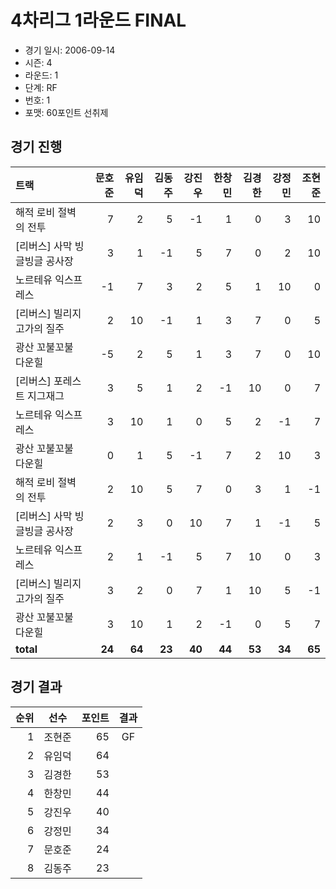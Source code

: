 # 4차리그 1라운드 FINAL

- 경기 일시: 2006-09-14
- 시즌: 4
- 라운드: 1
- 단계: RF
- 번호: 1
- 포맷: 60포인트 선취제





## 경기 진행

| 트랙 | 문호준 | 유임덕 | 김동주 | 강진우 | 한창민 | 김경한 | 강정민 | 조현준 |
|:---|---:|---:|---:|---:|---:|---:|---:|---:|
| 해적 로비 절벽의 전투 | 7 | 2 | 5 | -1 | 1 | 0 | 3 | 10 |
| [리버스] 사막 빙글빙글 공사장 | 3 | 1 | -1 | 5 | 7 | 0 | 2 | 10 |
| 노르테유 익스프레스 | -1 | 7 | 3 | 2 | 5 | 1 | 10 | 0 |
| [리버스] 빌리지 고가의 질주 | 2 | 10 | -1 | 1 | 3 | 7 | 0 | 5 |
| 광산 꼬불꼬불 다운힐 | -5 | 2 | 5 | 1 | 3 | 7 | 0 | 10 |
| [리버스] 포레스트 지그재그 | 3 | 5 | 1 | 2 | -1 | 10 | 0 | 7 |
| 노르테유 익스프레스 | 3 | 10 | 1 | 0 | 5 | 2 | -1 | 7 |
| 광산 꼬불꼬불 다운힐 | 0 | 1 | 5 | -1 | 7 | 2 | 10 | 3 |
| 해적 로비 절벽의 전투 | 2 | 10 | 5 | 7 | 0 | 3 | 1 | -1 |
| [리버스] 사막 빙글빙글 공사장 | 2 | 3 | 0 | 10 | 7 | 1 | -1 | 5 |
| 노르테유 익스프레스 | 2 | 1 | -1 | 5 | 7 | 10 | 0 | 3 |
| [리버스] 빌리지 고가의 질주 | 3 | 2 | 0 | 7 | 1 | 10 | 5 | -1 |
| 광산 꼬불꼬불 다운힐 | 3 | 10 | 1 | 2 | -1 | 0 | 5 | 7 |
| __total__ | __24__ | __64__ | __23__ | __40__ | __44__ | __53__ | __34__ | __65__ |




## 경기 결과

| 순위 | 선수 | 포인트 | 결과 |
|---:|:---:|---:|:---:|
| 1 | 조현준 | 65 | GF |
| 2 | 유임덕 | 64 |  |
| 3 | 김경한 | 53 |  |
| 4 | 한창민 | 44 |  |
| 5 | 강진우 | 40 |  |
| 6 | 강정민 | 34 |  |
| 7 | 문호준 | 24 |  |
| 8 | 김동주 | 23 |  |

